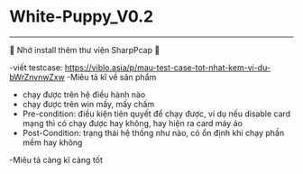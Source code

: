 # White-Puppy_V0.2
---------------------


🥑 Nhớ install thêm thư viện SharpPcap 🥑

-viết testcase: https://viblo.asia/p/mau-test-case-tot-nhat-kem-vi-du-bWrZnvnwZxw
-Miêu tả kĩ về sản phẩm
  + chạy được trên hệ điều hành nào
  + chạy được trên win mấy, mấy chấm
  + Pre-condition: điều kiện tiên quyết để chạy được, ví dụ nếu disable card mạng thì có chạy được hay không, hay hiện ra card máy ảo
  + Post-Condition: trạng thái hệ thống như nào, có ổn định khi chạy phần mềm hay không

-Miêu tả càng kĩ càng tốt


